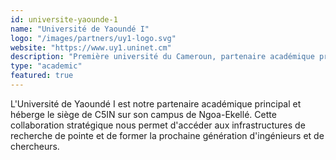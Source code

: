 ```yaml
---
id: universite-yaounde-1
name: "Université de Yaoundé I"
logo: "/images/partners/uy1-logo.svg"
website: "https://www.uy1.uninet.cm"
description: "Première université du Cameroun, partenaire académique principal de C5IN"
type: "academic"
featured: true
---
```


L'Université de Yaoundé I est notre partenaire académique principal et héberge le siège de C5IN sur son campus de Ngoa-Ekellé. Cette collaboration stratégique nous permet d'accéder aux infrastructures de recherche de pointe et de former la prochaine génération d'ingénieurs et de chercheurs.